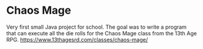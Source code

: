 # Chaos Mage

Very first small Java project for school.
The goal was to write a program that can execute all the die rolls for the Chaos Mage class from the 13th Age RPG.
https://www.13thagesrd.com/classes/chaos-mage/
